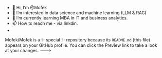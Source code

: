 - 👋 Hi, I’m @Mofek
- 👀 I’m interested in data science and machine learning (LLM & RAG)
- 🌱 I’m currently learning MBA in IT and business analytics.
- 📫 How to reach me - via linkdin.
- 
Mofek/Mofek is a ✨ special ✨ repository because its `README.md` (this file) appears on your GitHub profile.
You can click the Preview link to take a look at your changes.
--->
